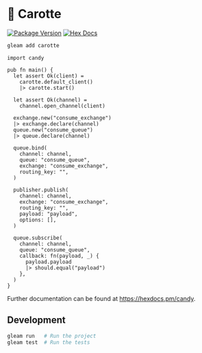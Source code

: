 # 🥕 Carotte

[![Package Version](https://img.shields.io/hexpm/v/candy)](https://hex.pm/packages/candy)
[![Hex Docs](https://img.shields.io/badge/hex-docs-ffaff3)](https://hexdocs.pm/candy/)

```sh
gleam add carotte
```

```gleam
import candy

pub fn main() {
  let assert Ok(client) =
    carotte.default_client()
    |> carotte.start()

  let assert Ok(channel) =
    channel.open_channel(client)

  exchange.new("consume_exchange")
  |> exchange.declare(channel)
  queue.new("consume_queue")
  |> queue.declare(channel)

  queue.bind(
    channel: channel,
    queue: "consume_queue",
    exchange: "consume_exchange",
    routing_key: "",
  )

  publisher.publish(
    channel: channel,
    exchange: "consume_exchange",
    routing_key: "",
    payload: "payload",
    options: [],
  )

  queue.subscribe(
    channel: channel,
    queue: "consume_queue",
    callback: fn(payload, _) {
      payload.payload
      |> should.equal("payload")
    },
  )
}
```

Further documentation can be found at <https://hexdocs.pm/candy>.

## Development

```sh
gleam run   # Run the project
gleam test  # Run the tests
```
